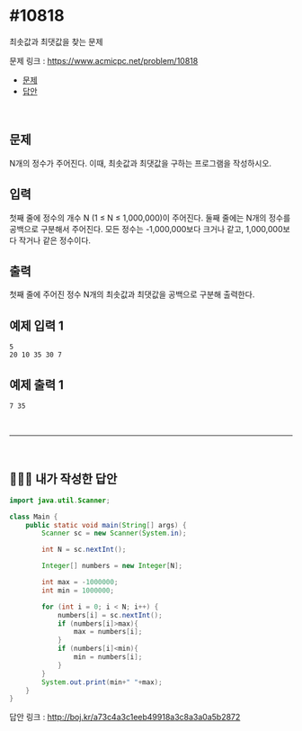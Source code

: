 # #10818

최솟값과 최댓값을 찾는 문제

문제 링크 : https://www.acmicpc.net/problem/10818

- [문제](#quiz)
- [답안](#answer)

<br>

## <a name="quiz"></a>문제

N개의 정수가 주어진다. 이때, 최솟값과 최댓값을 구하는 프로그램을 작성하시오.

## 입력

첫째 줄에 정수의 개수 N (1 ≤ N ≤ 1,000,000)이 주어진다. 둘째 줄에는 N개의 정수를 공백으로 구분해서 주어진다. 모든 정수는 -1,000,000보다 크거나 같고, 1,000,000보다 작거나 같은 정수이다.

## 출력

첫째 줄에 주어진 정수 N개의 최솟값과 최댓값을 공백으로 구분해 출력한다.

## 예제 입력 1

```
5
20 10 35 30 7
```

## 예제 출력 1

```
7 35
```

<br>

------

<br>

## <a name="answer"></a>🙆🏻‍♂️ 내가 작성한 답안

```java
import java.util.Scanner;

class Main {
    public static void main(String[] args) {
        Scanner sc = new Scanner(System.in);

        int N = sc.nextInt();

        Integer[] numbers = new Integer[N];

        int max = -1000000;
        int min = 1000000;

        for (int i = 0; i < N; i++) {
            numbers[i] = sc.nextInt();
            if (numbers[i]>max){
                max = numbers[i];
            }
            if (numbers[i]<min){
                min = numbers[i];
            }
        }
        System.out.print(min+" "+max);
    }
}

```

답안 링크 : http://boj.kr/a73c4a3c1eeb49918a3c8a3a0a5b2872

<br>

<br>